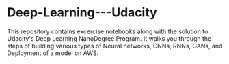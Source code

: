 # Deep-Learning---Udacity
This repository contains excercise notebooks along with the solution to Udacity's Deep Learning NanoDegree Program. It walks you through the steps of building various types of Neural networks, CNNs, RNNs, GANs, and Deployment of a model on AWS.
